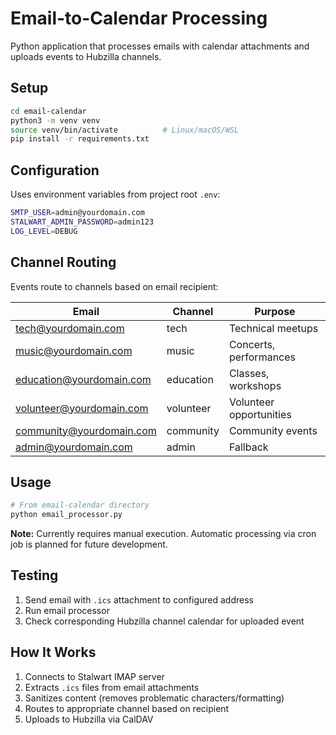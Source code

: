 # Email-to-Calendar Processing

Python application that processes emails with calendar attachments and uploads events to Hubzilla channels.

## Setup
```bash
cd email-calendar
python3 -m venv venv
source venv/bin/activate          # Linux/macOS/WSL
pip install -r requirements.txt
```

## Configuration
Uses environment variables from project root `.env`:
```bash
SMTP_USER=admin@yourdomain.com
STALWART_ADMIN_PASSWORD=admin123
LOG_LEVEL=DEBUG
```

## Channel Routing
Events route to channels based on email recipient:

| Email | Channel | Purpose |
|-------|---------|---------|
| tech@yourdomain.com | tech | Technical meetups |
| music@yourdomain.com | music | Concerts, performances |
| education@yourdomain.com | education | Classes, workshops |
| volunteer@yourdomain.com | volunteer | Volunteer opportunities |
| community@yourdomain.com | community | Community events |
| admin@yourdomain.com | admin | Fallback |

## Usage
```bash
# From email-calendar directory
python email_processor.py
```

**Note:** Currently requires manual execution. Automatic processing via cron job is planned for future development.

## Testing
1. Send email with `.ics` attachment to configured address
2. Run email processor
3. Check corresponding Hubzilla channel calendar for uploaded event

## How It Works
1. Connects to Stalwart IMAP server
2. Extracts `.ics` files from email attachments
3. Sanitizes content (removes problematic characters/formatting)
4. Routes to appropriate channel based on recipient
5. Uploads to Hubzilla via CalDAV
